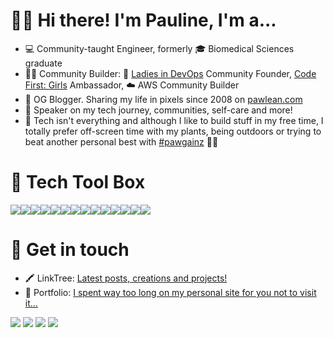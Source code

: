# 👋🏻 Hi there! I'm Pauline, I'm a...

- 💻 Community-taught Engineer, formerly 🎓 Biomedical Sciences graduate
- 🙌🏻 Community Builder: 💜 [Ladies in DevOps](ladiesindevops.com/) Community Founder, [Code First: Girls](codefirstgirls.org.uk) Ambassador, ☁️ AWS Community Builder
- 📝 OG Blogger. Sharing my life in pixels since 2008 on [pawlean.com](https://pawlean.com/)
- 🎤 Speaker on my tech journey, communities, self-care and more!
- 🌳 Tech isn't everything and although I like to build stuff in my free time, I totally prefer off-screen time with my plants, being outdoors or trying to beat another personal best with [#pawgainz](https://twitter.com/hashtag/pawgainz) 💪🏼

# 🧰 Tech Tool Box

<img src="https://img.shields.io/badge/HTML5-E34F26?style=for-the-badge&logo=html5&logoColor=white" /><img src="https://img.shields.io/badge/CSS3-1572B6?style=for-the-badge&logo=css3&logoColor=white" /><img src="https://img.shields.io/badge/JavaScript-F7DF1E?style=for-the-badge&logo=javascript&logoColor=black" /><img src="https://img.shields.io/badge/Sass-CC6699?style=for-the-badge&logo=sass&logoColor=white" /><img src="https://img.shields.io/badge/React-20232A?style=for-the-badge&logo=react&logoColor=61DAFB" /><img src="https://img.shields.io/badge/Bootstrap-563D7C?style=for-the-badge&logo=bootstrap&logoColor=white" /><img src="https://img.shields.io/badge/Tailwind_CSS-38B2AC?style=for-the-badge&logo=tailwind-css&logoColor=white" /><img src="https://img.shields.io/badge/Docker-2CA5E0?style=for-the-badge&logo=docker&logoColor=white"><img src="https://img.shields.io/badge/kubernetes-326ce5.svg?&style=for-the-badge&logo=kubernetes&logoColor=white"><img src="https://img.shields.io/badge/next.js-000000?style=for-the-badge&logo=nextdotjs&logoColor=white"><img src="https://img.shields.io/badge/Git-F05032?style=for-the-badge&logo=git&logoColor=white"><img src="https://img.shields.io/badge/GitKraken-179287?style=for-the-badge&logo=GitKraken&logoColor=white"><img src="https://img.shields.io/badge/Amazon_AWS-232F3E?style=for-the-badge&logo=amazon-aws&logoColor=white"><img src="https://img.shields.io/badge/Google%20Analytics-E37400?style=for-the-badge&logo=google%20analytics&logoColor=white">

# 💌 Get in touch

- 🖍 LinkTree: [Latest posts, creations and projects!](https://linktr.ee/pawlean)
- 💜 Portfolio: [I spent way too long on my personal site for you not to visit it...](https://paulinenarvas.com)

<a href="https://twitter.com/paulienuh"><img src="https://img.shields.io/badge/Twitter-1DA1F2?style=for-the-badge&logo=twitter&logoColor=white"></a>
<a href="https://instagram.com/paw.lean"><img src="https://img.shields.io/badge/Instagram-E4405F?style=for-the-badge&logo=instagram&logoColor=white"></a>
<a href="https://linkedin.com/in/pnarvas"><img src="https://img.shields.io/badge/LinkedIn-0077B5?style=for-the-badge&logo=linkedin&logoColor=white"></a>
<a href="https://pawlean.com/youtube"><img src="https://img.shields.io/badge/YouTube-FF0000?style=for-the-badge&logo=youtube&logoColor=white"></a>
